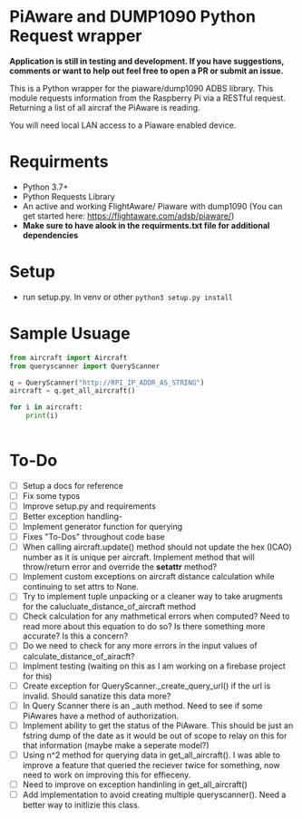 # PiAware and DUMP1090 Python Request wrapper 

**Application is still in testing and development. If you have suggestions, comments or want to help out feel free to open a PR or submit an issue.**

This is a Python wrapper for the piaware/dump1090 ADBS library. This module requests information from the Raspberry Pi via a RESTful request. Returning a list of all aircraf the PiAware is reading. 

You will need local LAN access to a Piaware enabled device. 

# Requirments
- Python 3.7+ 
- Python Requests Library
- An active and working FlightAware/ Piaware with dump1090 (You can get started here: https://flightaware.com/adsb/piaware/)
- **Make sure to have alook in the requirments.txt file for additional dependencies** 

# Setup  
- run setup.py. In venv or other
```python3 setup.py install ```

# Sample Usuage
```python
from aircraft import Aircraft
from queryscanner import QueryScanner

q = QueryScanner("http://RPI_IP_ADDR_AS_STRING")
aircraft = q.get_all_aircraft()

for i in aircraft: 
    print(i)
    
```

# To-Do

- [ ] Setup a docs for reference
- [ ] Fix some typos
- [ ] Improve setup.py and requirements
- [ ] Better exception handling- 
- [ ] Implement generator function for querying 
- [ ] Fixes "To-Dos" throughout code base
- [ ] When calling aircraft.update() method should not update the hex (ICAO) number as it is unique per aircraft. Implement method that will throw/return error and override the __setattr__ method? 
- [ ] Implement custom exceptions on aircraft distance calculation while continuing to set attrs to None. 
- [ ] Try to implement tuple unpacking or a cleaner way to take arugments for the calucluate_distance_of_aircraft method
- [ ] Check calculation for any mathmetical errors when computed? Need to read more about this equation to do so? Is there something more accurate? Is this a concern? 
- [ ] Do we need to check for any more errors in the input values of calculate_distance_of_airacft?
- [ ] Implment testing (waiting on this as I am working on a firebase project for this)
- [ ] Create exception for QueryScanner._create_query_url() if the url is invalid. Should sanatize this data more? 
- [ ] In Query Scanner there is an _auth method. Need to see if some PiAwares have a method of authorization. 
- [ ] Implement ability to get the status of the PiAware. This should be just an fstring dump of the date as it would be out of scope to relay on this for that information (maybe make a seperate model?)
- [ ] Using n^2 method for querying data in get_all_aircraft(). I was able to improve a feature that queried the reciever twice for something, now need to work on improving this for effieceny. 
- [ ] Need to improve on exception handinling in get_all_aircraft()
- [ ] Add implementation to avoid creating multiple queryscanner(). Need a better way to initlizie this class. 